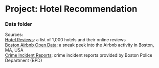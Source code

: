 # Project: Hotel Recommendation

### Data folder

Sources:  
[Hotel Reviews](https://www.kaggle.com/datafiniti/hotel-reviews/data): a list of 1,000 hotels and their online reviews  
[Boston Airbnb Open Data](https://www.kaggle.com/airbnb/boston/data): a sneak peek into the Airbnb activity in Boston, MA, USA   
[Crime Incident Reports](https://data.boston.gov/dataset/crime-incident-reports-august-2015-to-date-source-new-system): crime incident reports provided by Boston Police Department (BPD)  
